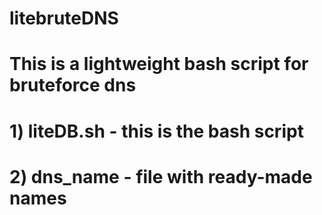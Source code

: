 # litebruteDNS
#
# This is a lightweight bash script for bruteforce dns
#
# 1) liteDB.sh - this is the bash script
# 2) dns_name  - file with ready-made names 
